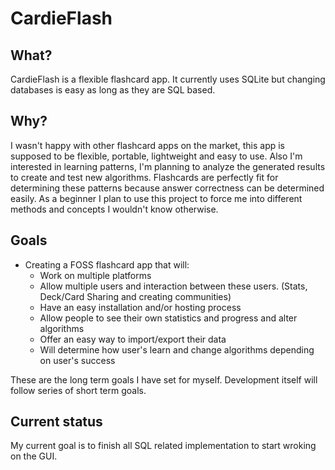 # CardieFlash
## What?
CardieFlash is a flexible flashcard app. It currently uses SQLite but changing databases is easy as long as they are SQL based.

## Why?
I wasn't happy with other flashcard apps on the market, this app is supposed to be flexible, portable, lightweight and easy to use.
Also I'm interested in learning patterns, I'm planning to analyze the generated results to create and test new algorithms. Flashcards
are perfectly fit for determining these patterns because answer correctness can be determined easily. As a beginner I plan to use
this project to force me into different methods and concepts I wouldn't know otherwise. 

## Goals
* Creating a FOSS flashcard app that will:
  - Work on multiple platforms
  - Allow multiple users and interaction between these users. (Stats, Deck/Card Sharing and creating communities)
  - Have an easy installation and/or hosting process
  - Allow people to see their own statistics and progress and alter algorithms
  - Offer an easy way to import/export their data
  - Will determine how user's learn and change algorithms depending on user's success

These are the long term goals I have set for myself. Development itself will follow series of short term goals. 

## Current status
My current goal is to finish all SQL related implementation to start wroking on the GUI.
